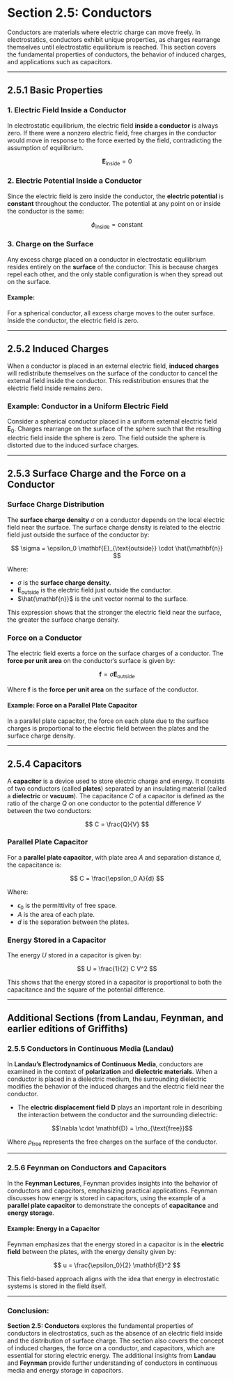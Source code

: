 # Section 2.5: Conductors

Conductors are materials where electric charge can move freely. In electrostatics, conductors exhibit unique properties, as charges rearrange themselves until electrostatic equilibrium is reached. This section covers the fundamental properties of conductors, the behavior of induced charges, and applications such as capacitors.

---

## 2.5.1 Basic Properties

### 1. Electric Field Inside a Conductor
In electrostatic equilibrium, the electric field **inside a conductor** is always zero. If there were a nonzero electric field, free charges in the conductor would move in response to the force exerted by the field, contradicting the assumption of equilibrium.

$$
\mathbf{E}_{\text{inside}} = 0
$$

### 2. Electric Potential Inside a Conductor
Since the electric field is zero inside the conductor, the **electric potential** is **constant** throughout the conductor. The potential at any point on or inside the conductor is the same:

$$
\phi_{\text{inside}} = \text{constant}
$$

### 3. Charge on the Surface
Any excess charge placed on a conductor in electrostatic equilibrium resides entirely on the **surface** of the conductor. This is because charges repel each other, and the only stable configuration is when they spread out on the surface.

#### Example:
For a spherical conductor, all excess charge moves to the outer surface. Inside the conductor, the electric field is zero.

---

## 2.5.2 Induced Charges

When a conductor is placed in an external electric field, **induced charges** will redistribute themselves on the surface of the conductor to cancel the external field inside the conductor. This redistribution ensures that the electric field inside remains zero.

### Example: Conductor in a Uniform Electric Field
Consider a spherical conductor placed in a uniform external electric field $\mathbf{E}_0$. Charges rearrange on the surface of the sphere such that the resulting electric field inside the sphere is zero. The field outside the sphere is distorted due to the induced surface charges.

---

## 2.5.3 Surface Charge and the Force on a Conductor

### Surface Charge Distribution

The **surface charge density** $\sigma$ on a conductor depends on the local electric field near the surface. The surface charge density is related to the electric field just outside the surface of the conductor by:

$$
\sigma = \epsilon_0 \mathbf{E}_{\text{outside}} \cdot \hat{\mathbf{n}}
$$

Where:
- $\sigma$ is the **surface charge density**.
- $\mathbf{E}_{\text{outside}}$ is the electric field just outside the conductor.
- $\hat{\mathbf{n}}$ is the unit vector normal to the surface.

This expression shows that the stronger the electric field near the surface, the greater the surface charge density.

### Force on a Conductor

The electric field exerts a force on the surface charges of a conductor. The **force per unit area** on the conductor’s surface is given by:

$$
\mathbf{f} = \sigma \mathbf{E}_{\text{outside}}
$$

Where $\mathbf{f}$ is the **force per unit area** on the surface of the conductor.

#### Example: Force on a Parallel Plate Capacitor
In a parallel plate capacitor, the force on each plate due to the surface charges is proportional to the electric field between the plates and the surface charge density.

---

## 2.5.4 Capacitors

A **capacitor** is a device used to store electric charge and energy. It consists of two conductors (called **plates**) separated by an insulating material (called a **dielectric** or **vacuum**). The capacitance $C$ of a capacitor is defined as the ratio of the charge $Q$ on one conductor to the potential difference $V$ between the two conductors:

$$
C = \frac{Q}{V}
$$

### Parallel Plate Capacitor

For a **parallel plate capacitor**, with plate area $A$ and separation distance $d$, the capacitance is:

$$
C = \frac{\epsilon_0 A}{d}
$$

Where:
- $\epsilon_0$ is the permittivity of free space.
- $A$ is the area of each plate.
- $d$ is the separation between the plates.

### Energy Stored in a Capacitor

The energy $U$ stored in a capacitor is given by:

$$
U = \frac{1}{2} C V^2
$$

This shows that the energy stored in a capacitor is proportional to both the capacitance and the square of the potential difference.

---

## **Additional Sections (from Landau, Feynman, and earlier editions of Griffiths)**

### 2.5.5 Conductors in Continuous Media (Landau)

In **Landau’s Electrodynamics of Continuous Media**, conductors are examined in the context of **polarization** and **dielectric materials**. When a conductor is placed in a dielectric medium, the surrounding dielectric modifies the behavior of the induced charges and the electric field near the conductor.

- The **electric displacement field** $\mathbf{D}$ plays an important role in describing the interaction between the conductor and the surrounding dielectric:

  <p align="center">
  $$\nabla \cdot \mathbf{D} = \rho_{\text{free}}$$
  </p>
  
Where $\rho_{\text{free}}$ represents the free charges on the surface of the conductor.

---

### 2.5.6 Feynman on Conductors and Capacitors

In the **Feynman Lectures**, Feynman provides insights into the behavior of conductors and capacitors, emphasizing practical applications. Feynman discusses how energy is stored in capacitors, using the example of a **parallel plate capacitor** to demonstrate the concepts of **capacitance** and **energy storage**.

#### Example: Energy in a Capacitor
Feynman emphasizes that the energy stored in a capacitor is in the **electric field** between the plates, with the energy density given by:

$$
u = \frac{\epsilon_0}{2} \mathbf{E}^2
$$

This field-based approach aligns with the idea that energy in electrostatic systems is stored in the field itself.

---

### Conclusion:

**Section 2.5: Conductors** explores the fundamental properties of conductors in electrostatics, such as the absence of an electric field inside and the distribution of surface charge. The section also covers the concept of induced charges, the force on a conductor, and capacitors, which are essential for storing electric energy. The additional insights from **Landau** and **Feynman** provide further understanding of conductors in continuous media and energy storage in capacitors.
